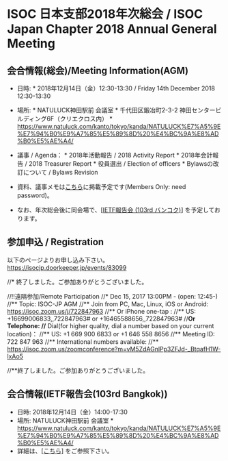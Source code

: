 # ISOC 日本支部2018年次総会 / ISOC Japan Chapter 2018 Annual General Meeting

## 会合情報(総会)/Meeting Information(AGM)
*  日時: 
       * 2018年12月14日（金）12:30-13:30 / Friday 14th December 2018 12:30-13:30
*  場所: 
       *  NATULUCK神田駅前 会議室
       *  千代田区鍛冶町2-3-2 神田センタービルディング6F（クリエクロス内）
       *  https://www.natuluck.com/kanto/tokyo/kanda/NATULUCK%E7%A5%9E%E7%94%B0%E9%A7%85%E5%89%8D%20%E4%BC%9A%E8%AD%B0%E5%AE%A4/
*  議事 / Agenda： 
       *  2018年活動報告 / 2018 Activity Report
       *  2018年会計報告 / 2018 Treasurer Report
       *  役員選出 / Election of officers
       *  Bylawsの改訂について / Bylaws Revision

*  資料、議事メモは[こちら](http://www.isoc.jp/members/wiki.cgi?page=2018AGM)に掲載予定です(Members Only: need password)。
*  なお、年次総会後に同会場で、[[IETF報告会 (103rd バンコク)](IETF103Update)] を予定しております。

## 参加申込 / Registration
以下のページよりお申し込み下さい。
https://isocjp.doorkeeper.jp/events/83099

//* 終了しました。ご参加ありがとうございました。

//!!遠隔参加/Remote Participation
//* Dec 15, 2017 13:00PM - (open: 12:45-)
//** Topic: ISOC-JP AGM
//** Join from PC, Mac, Linux, iOS or Android: https://isoc.zoom.us/j/722847963
//** Or iPhone one-tap :
//**    US: +16699006833,,722847963#  or +16465588656,,722847963#
//**Or Telephone:
//**    Dial(for higher quality, dial a number based on your current location)：
//**        US: +1 669 900 6833  or +1 646 558 8656
//**    Meeting ID: 722 847 963
//**    International numbers available:
//** https://isoc.zoom.us/zoomconference?m=vM5ZdAGnlPp3ZFJd-_BtqafH1W-lxAo5

//**終了しました。ご参加ありがとうございました。

## 会合情報(IETF報告会(103rd Bangkok))
*  日時: 2018年12月14日（金）14:00-17:30
*  場所: NATULUCK神田駅前 会議室
       *  https://www.natuluck.com/kanto/tokyo/kanda/NATULUCK%E7%A5%9E%E7%94%B0%E9%A7%85%E5%89%8D%20%E4%BC%9A%E8%AD%B0%E5%AE%A4/
*  詳細は、[[こちら](IETF103Update)] をご参照下さい。
